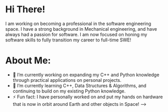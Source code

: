 <!--
**mmichalak-swe/mmichalak-swe** is a ✨ _special_ ✨ repository because its `README.md` (this file) appears on your GitHub profile.

Here are some ideas to get you started:
-->

# Hi There!
I am working on becoming a professional in the software engineering space. I have a strong background in Mechanical engineering, and have always had a passion for software. I am now focused on honing my software skills to fully transition my career to full-time SWE!

# About Me:
- 🔭 I’m currently working on expanding my C++ and Python knowledge through practical applications on personal projects.
- 🌱 I’m currently learning C++, Data Structures & Algorithms, and continuing to build on my existing Python knowledge.
- ⚡ Fun fact: I have personally worked on and put my hands on hardware that is now in orbit around Earth and other objects in Space!
-->
<!--
- 👯 I’m looking to collaborate on ...
- 🤔 I’m looking for help with ...
- 💬 Ask me about ...
- 📫 How to reach me: ...
- 😄 Pronouns: ...
-->
